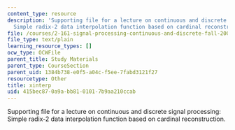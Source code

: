 ```yaml
---
content_type: resource
description: 'Supporting file for a lecture on continuous and discrete signal processing:
  Simple radix-2 data interpolation function based on cardinal reconstruction.'
file: /courses/2-161-signal-processing-continuous-and-discrete-fall-2008/415bec870a9abb8101017b9aa210ccab_xinterp.m
file_type: text/plain
learning_resource_types: []
ocw_type: OCWFile
parent_title: Study Materials
parent_type: CourseSection
parent_uid: 1384b738-e0f5-a04c-f5ee-7fabd3121f27
resourcetype: Other
title: xinterp
uid: 415bec87-0a9a-bb81-0101-7b9aa210ccab
---
```

Supporting file for a lecture on continuous and discrete signal processing: Simple radix-2 data interpolation function based on cardinal reconstruction.

